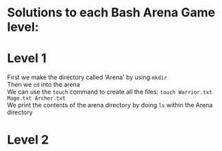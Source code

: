 # Solutions to each Bash Arena Game level:

# Level 1

First we make the directory called 'Arena' by using `mkdir` <br>
Then we `cd` into the arena <br>
We can use the `touch` command to create all the files: `touch Warrior.txt Mage.txt Archer.txt` <br>
We print the contents of the arena directory by doing `ls` within the Arena directory 


# Level 2


